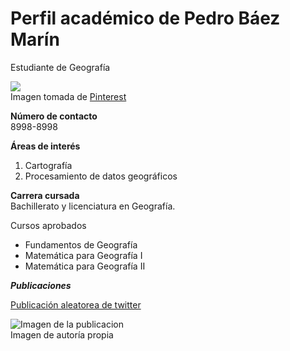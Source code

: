 # Perfil académico de Pedro Báez Marín

Estudiante de Geografía  

![](https://encrypted-tbn0.gstatic.com/images?q=tbn:ANd9GcRQHS_o2qVtDI3na3Ijlcz1L4PS-H6IkG7fOQ&usqp=CAU)  
Imagen tomada de [Pinterest](https://www.pinterest.com/AlopsonRBLX/among-us/)

**Número de contacto**  
8998-8998

**Áreas de interés**  

1. Cartografía  
2. Procesamiento de datos geográficos  

**Carrera cursada**  
Bachillerato y licenciatura en Geografía.  

Cursos aprobados  

* Fundamentos de Geografía  
* Matemática para Geografía I  
* Matemática para Geografía II  

_**Publicaciones**_  

[Publicación aleatorea de twitter](https://twitter.com/Pedro_B_Marin/status/1134985637084446720?cxt=HHwWgIC2uY3bo8AfAAAA)

![Imagen de la publicacion](file:///C:/Users/gf0604-1/Downloads/adef.jpg)  
Imagen de autoría propia
 
